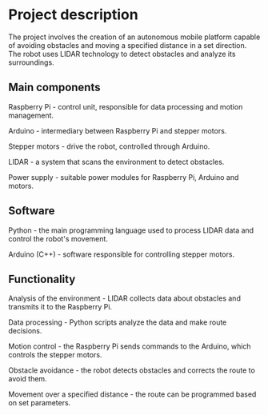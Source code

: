 # Project description

The project involves the creation of an autonomous mobile platform capable of avoiding obstacles and moving a specified distance in a set direction. The robot uses LIDAR technology to detect obstacles and analyze its surroundings.

## Main components

Raspberry Pi - control unit, responsible for data processing and motion management. </br>

Arduino - intermediary between Raspberry Pi and stepper motors. </br>

Stepper motors - drive the robot, controlled through Arduino. </br>

LIDAR - a system that scans the environment to detect obstacles. </br>

Power supply - suitable power modules for Raspberry Pi, Arduino and motors. </br>

## Software

Python - the main programming language used to process LIDAR data and control the robot's movement. </br>

Arduino (C++) - software responsible for controlling stepper motors. </br>

## Functionality
Analysis of the environment - LIDAR collects data about obstacles and transmits it to the Raspberry Pi. </br>

Data processing - Python scripts analyze the data and make route decisions. </br>

Motion control - the Raspberry Pi sends commands to the Arduino, which controls the stepper motors. </br>

Obstacle avoidance - the robot detects obstacles and corrects the route to avoid them. </br>

Movement over a specified distance - the route can be programmed based on set parameters. </br>
